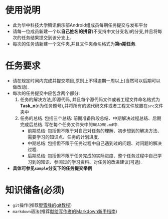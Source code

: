 # 使用说明

- 此为华中科技大学腾讯俱乐部Android组成员每期任务提交与发布平台
- 请每一位成员新建一个以**自己姓名的拼音**(不支持中文分支名)的分支,并且将每次的任务结果提交到该分支上.
- 每次的任务请新建一个文件夹,并且文件夹命名格式为**第n期任务**.

# 任务要求

- 请在规定时间内完成并提交项目,原则上不得逾期一周以上(当然可以后期可以做改动).
- 每次的任务提交中应包含两个部分:
  1. 任务的解决方法,即源代码, 并且每个源代码文件或者工程文件命名格式为**Task_n**(n为任务题号),并将所有的源代码文件或者工程文件放置在``src``文件夹中
  2. 任务的总结. 包括三个总结: 前期准备阶段总结、中期解决过程总结、后期完成后总结. 写在每个任务文件夹中的`README.md`中.
     - 前期总结: 包括但不限于对自己对任务的理解、初步想到的解决方法、需要学习的知识点、任务的计划进度.
     - 中期总结: 包括但不限于任务过程中自己遇到过的问题、对问题的解决过程.
     - 后期总结: 包括但不限于任务完成的实际进度、整个任务过程中自己学习到的知识、参阅过的学习资料、对任务的改进建议(可选).
- **具体可参见`sample`分支下的任务提交举例**

# 知识储备(必须)

- `git`操作(推荐[廖雪峰的git教程](https://www.liaoxuefeng.com/wiki/0013739516305929606dd18361248578c67b8067c8c017b000))
- `markdown`语法(推荐[献给写作者的Markdown新手指南](http://www.jianshu.com/p/q81RER))
